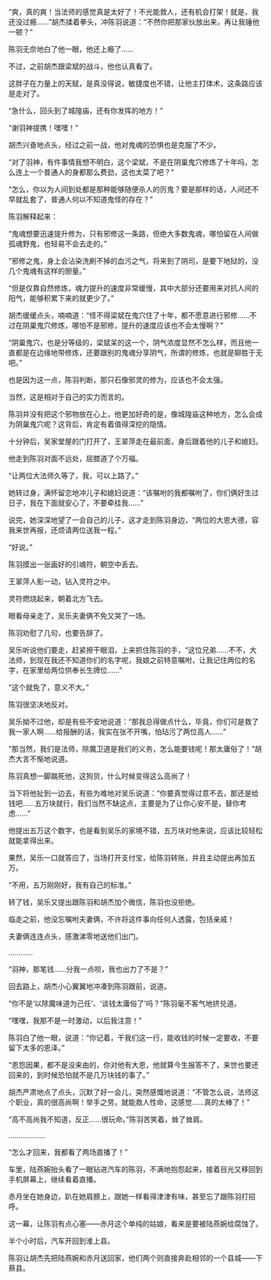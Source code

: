 “爽，真的爽！当法师的感觉真是太好了！不光能救人，还有机会打架！就是，我还没过瘾……”胡杰揉着拳头，冲陈羽说道：“不然你把那家伙放出来，再让我锤他一顿？”

陈羽无奈地白了他一眼，他还上瘾了……

不过，之前胡杰跟梁斌的战斗，他也认真看了。

这胖子在力量上的天赋，是真没得说，敏捷度也不错，让他主打体术，这条路应该是走对了。

“急什么，回头到了城隍庙，还有你发挥的地方！”

“谢羽神提携！嘿嘿！”

胡杰兴奋地点头，经过之前一战，他对鬼魂的恐惧也是克服了不少。

“对了羽神，有件事情我想不明白，这个梁斌，不是在阴巢鬼穴修炼了十年吗，怎么连上一个普通人的身都那么费劲，这也太菜了吧？”

“怎么，你以为人间到处都是那种能够随便杀人的厉鬼？要是那样的话，人间还不早就乱套了，普通人何以不知道鬼怪的存在？”

陈羽解释起来：

“鬼魂想要迅速提升修为，只有邪修这一条路，但绝大多数鬼魂，哪怕留在人间做孤魂野鬼，也轻易不会去走的。”

“邪修之鬼，身上会沾染洗刷不掉的血污之气，将来到了阴司，是要下地狱的，没几个鬼魂有这样的胆量。”

“但是仅靠自然修炼，魂力提升的速度非常缓慢，其中大部分还要用来对抗人间的阳气，能够积累下来的就更少了。”

胡杰缓缓点头，喃喃道：“怪不得梁斌在鬼穴住了十年，都不愿意进行邪修……不过在阴巢鬼穴修炼，哪怕不是邪修，提升的速度应该也不会太慢啊？”

“阴巢鬼穴，也是分等级的，梁斌呆的这一个，阴气浓度显然不怎么样，而且他一直都是在边缘地带修炼，还要跟别的鬼魂分享阴气，所谓的修炼，也就是聊胜于无吧。”

也是因为这一点，陈羽判断，那只石像邪灵的修为，应该也不会太强。

当然，这是相对于自己的实力而言的。

陈羽并没有把这个邪物放在心上，他更加好奇的是，像城隍庙这种地方，怎么会成为阴巢鬼穴呢？这背后，肯定有着值得深挖的隐情。

十分钟后，吴家堂屋的门打开了，王翠萍走在最前面，身后跟着他的儿子和媳妇。

他走到陈羽对面不远处，屈膝道了个万福。

“让两位大法师久等了，我，可以上路了。”

她转过身，满怀留恋地冲儿子和媳妇说道：“该嘱咐的我都嘱咐了，你们俩好生过日子，我在下面就安心了，不要牵挂我……”

说完，她深深地望了一会自己的儿子，这才走到陈羽身边，“两位的大恩大德，容我来世再报，还烦请两位送我一程。”

“好说。”

陈羽摸出一张画好的引魂符，朝空中丢去。

王翠萍人影一动，钻入灵符之中。

灵符燃烧起来，朝着北方飞去。

眼看母亲走了，吴乐夫妻俩不免又哭了一场。

陈羽劝慰了几句，也要告辞了。

吴乐听说他们要走，赶紧擦干眼泪，上来抓住陈羽的手，“这位兄弟……不不，大法师，到现在我还不知道你们的名字呢，我娘之前特意嘱咐，让我记住两位的名字，在家里给两位供奉长生牌位……”

“这个就免了，意义不大。”

陈羽很坚决地反对。

吴乐拗不过他，却是有些不安地说道：“那我总得做点什么，毕竟，你们可是救了我一家人啊……给报酬的话，我实在张不开嘴，怕玷污了两位高人……”

“那当然，我们是法师，除魔卫道是我们的义务，怎么能要钱呢！那太庸俗了！”胡杰大言不惭地说道。

陈羽真想一脚踹死他，这狗货，什么时候变得这么高尚了！

当下将他扯到一边去，有些为难地对吴乐说道：“你要真觉得过意不去，那还是给钱吧……五万块就行，我们当然不缺这点，主要是为了让你心安不是，替你考虑……”

他提出五万这个数字，也是看到吴乐的家境不错，五万块对他来说，应该比较轻松就能拿得出来。

果然，吴乐一口就答应了，当场打开支付宝，给陈羽转账，并且主动提出再加五万。

“不用，五万刚刚好，我有自己的标准。”

转了钱，吴乐又提出跟陈羽和胡杰加个微信，陈羽也没拒绝。

临走之前，他没忘嘱咐夫妻俩，不许将这件事向任何人透露，包括亲戚！

夫妻俩连连点头，感激涕零地送他们出门。

…………

“羽神，那笔钱……分我一点呗，我也出力了不是？”

回去路上，胡杰小心翼翼地冲凑到陈羽跟前，说道。

“你不是‘以除魔味道为己任’、‘谈钱太庸俗了’吗？”陈羽毫不客气地挤兑道。

“嘿嘿，我那不是一时激动，以后我注意！”

陈羽白了他一眼，说道：“你记着，干我们这一行，能收钱的时候一定要收，不要留下太多的恩泽。”

“恩怨因果，都不是没来由的，你对他有大恩，他就算今生报答不了，来世也要还回来的，到时候恐怕就不是几万块钱的事了。”

胡杰严肃地点了点头，沉默了好一会儿，突然感慨地说道：“不管怎么说，法师这个职业，真的很高尚啊！举手之劳，就能救人性命，这感觉……真的太棒了！”

“高不高尚我不知道，反正……很玩命。”陈羽苦笑着，耸了耸肩。

………………

“怎么才回来，我都看了两场直播了！”

车里，陆燕婉抬头看了一眼钻进汽车的陈羽，不满地抱怨起来，接着目光又移回到手机屏幕上，继续看着直播。

赤月坐在她身边，趴在她肩膀上，跟她一样看得津津有味，甚至忘了跟陈羽打招呼。

这一幕，让陈羽有点心塞——赤月这个单纯的姑娘，看来是要被陆燕婉给腐蚀了。

半个小时后，汽车开回到淮上县。

陈羽让胡杰先把陆燕婉和赤月送回家，他们两个则直接奔赴相邻的一个县城——下蔡县。
